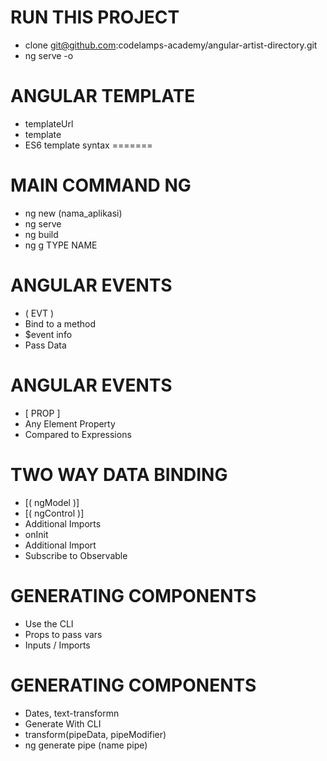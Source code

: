 # RUN THIS PROJECT
- clone git@github.com:codelamps-academy/angular-artist-directory.git
- ng serve -o

# ANGULAR TEMPLATE
- templateUrl
- template
- ES6 template syntax
=======
# MAIN COMMAND NG
- ng new (nama_aplikasi)
- ng serve
- ng build
- ng g TYPE NAME


# ANGULAR EVENTS
- ( EVT )
- Bind to a method
- $event info
- Pass Data

# ANGULAR EVENTS
- [ PROP ]
- Any Element Property
- Compared to Expressions


# TWO WAY DATA BINDING
- [( ngModel )]
- [( ngControl )]
- Additional Imports
- onInit
- Additional Import
- Subscribe to Observable

# GENERATING COMPONENTS
- Use the CLI
- Props to pass vars
- Inputs / Imports


# GENERATING COMPONENTS
- Dates, text-transformn
- Generate With CLI
- transform(pipeData, pipeModifier)
- ng generate pipe (name pipe)

